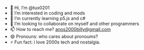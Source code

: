 - 👋 Hi, I’m @tux0201
- 👀 I’m interested in coding and mods
- 🌱 I’m currently learning p5.js and c#
- 💞️ I’m looking to collaborate on myself and other programmers
- 📫 How to reach me? anos2000billy@gmail.com
- 😄 Pronouns: who cares about pronoums?
- ⚡ Fun fact: i love 2000s tech and nostalgia.

<!---
tux0201/tux0201 is a ✨ special ✨ repository because its `README.md` (this file) appears on your GitHub profile.
You can click the Preview link to take a look at your changes.
--->
